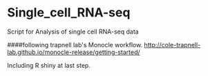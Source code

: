 # Single_cell_RNA-seq
Script for Analysis of single cell RNA-seq data

####following trapnell lab's Monocle workflow.
http://cole-trapnell-lab.github.io/monocle-release/getting-started/

Including R shiny at last step.
